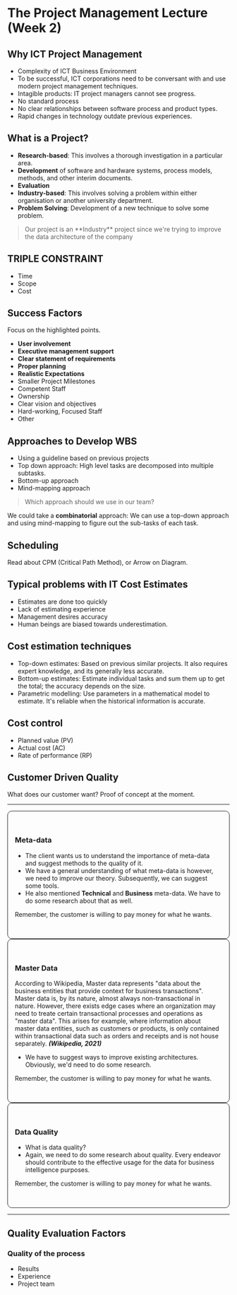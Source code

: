 <h1> The Project Management Lecture (Week 2)</h1>

<h2>Why ICT Project Management</h2>

- Complexity of ICT Business Environment
- To be successful, ICT corporations need to be conversant with and use modern project management techniques.
- Intagible products: IT project managers cannot see progress.
- No standard process
- No clear relationships between software process and product types.
- Rapid changes in technology outdate previous experiences.


<h2>What is a Project?</h2>

- **Research-based**: This involves a thorough investigation in a particular area.
- **Development** of software and hardware systems, process models, methods, and other interim documents.
- **Evaluation**
- **Industry-based**: This involves solving a problem within either organisation or another university department.
- **Problem Solving**: Development of a new technique to solve some problem.

<blockquote>Our project is an **Industry** project since we're trying to improve the data architecture of the company</blockquote>

<h2>TRIPLE CONSTRAINT</h2>

- Time
- Scope
- Cost


<h2> Success Factors</h2>

Focus on the highlighted points.

- **User involvement**
- **Executive management support**
- **Clear statement of requirements**
- **Proper planning**
- **Realistic Expectations**
- Smaller Project Milestones
- Competent Staff
- Ownership
- Clear vision and objectives
- Hard-working, Focused Staff
- Other


<h2> Approaches to Develop WBS</h2>

- Using a guideline based on previous projects
- Top down approach: High level tasks are decomposed into multiple subtasks.
- Bottom-up approach
- Mind-mapping approach

<blockquote>Which approach should we use in our team?</blockquote>

We could take a **combinatorial** approach: We can use a top-down approach and using mind-mapping to figure out the sub-tasks of each task.


<h2>Scheduling</h2>
Read about CPM (Critical Path Method), or Arrow on Diagram.

<h2>Typical problems with IT Cost Estimates</h2>

- Estimates are done too quickly
- Lack of estimating experience
- Management desires accuracy
- Human beings are biased towards underestimation.


<h2>Cost estimation techniques</h2>

- Top-down estimates: Based on previous similar projects. It also requires expert knowledge, and its generally less accurate.
- Bottom-up estimates: Estimate individual tasks and sum them up to get the total; the accuracy depends on the size.
- Parametric modelling: Use parameters in a mathematical model to estimate. It's reliable when the historical information is accurate.


<h2> Cost control </h2>

- Planned value (PV)
- Actual cost (AC)
- Rate of performance (RP)


<h2>Customer Driven Quality</h2>
What does our customer want? 
Proof of concept at the moment.

<hr>
<div style="border: 1px solid; border-radius: 10px; padding: 2rem 1rem;">
  <h3>Meta-data</h3>
  <ul>
    <li>The client wants us to understand the importance of meta-data and suggest methods to the quality of it.</li>
    <li>We have a general understanding of what meta-data is however, we need to improve our theory. Subsequently, we can suggest some tools.</li>
    <li>He also mentioned <b>Technical</b> and <b>Business</b> meta-data. We have to do some research about that as well.</li>
  </ul>
  <p>Remember, the customer is willing to pay money for what he wants.</p>
</div>


<div style="border: 1px solid; border-radius: 10px; padding: 2rem 1rem;">
  <h3>Master Data</h3>
  <p> According to Wikipedia, Master data represents "data about the business entities that provide context for business transactions". Master data is, by its nature, almost always non-transactional in nature. However, there exists edge cases where an organization may need to treate certain transactional processes and operations as "master data". This arises for example, where information about master data entities, such as customers or products, is only contained within transactional data such as orders and receipts and is not house separately. <i style="font-weight:bold;">(Wikipedia, 2021)</i></p>
  <ul>
    <li>We have to suggest ways to improve existing architectures. Obviously, we'd need to do some research.
  </ul>
  <p>Remember, the customer is willing to pay money for what he wants.
</div>


<div style="border: 1px solid; border-radius: 10px; padding: 2rem 1rem;">
  <h3>Data Quality</h3>
  <ul>
    <li>What is data quality?</li>
    <li>Again, we need to do some research about quality. Every endeavor should contribute to the effective usage for the data for business intelligence purposes.</li>
  </ul>
  <p>Remember, the customer is willing to pay money for what he wants.
</div>

<hr>



<h2> Quality Evaluation Factors </h2>
<h3>Quality of the process</h3>

- Results
- Experience
- Project team

